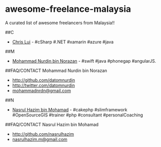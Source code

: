 # awesome-freelance-malaysia
A curated list of awesome freelancers from Malaysia!!

##C
* [Chris Lui](https://my.linkedin.com/in/chrislyr) - #cSharp #.NET #xamarin #azure #java

##M
* [Mohammad Nurdin bin Norazan](http://www.revivalx.com/my/) - #swift #java #phonegap #angularJS.

##FAQ/CONTACT
Mohammad Nurdin bin Norazan

- http://github.com/datomnurdin
- http://twitter.com/datomnurdin
- mohammadnrdn@gmail.com

##N
* [Nasrul Hazim bin Mohamad](http://nasrulhazim.com) - #cakephp #slimframework #OpenSourceGIS #trainer #php #consultant #personalCoaching

##FAQ/CONTACT
Nasrul Hazim bin Mohamad

- http://github.com/nasrulhazim
- nasrulhazim.m@gmail.com

